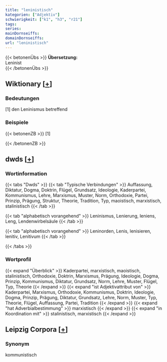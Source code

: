 ```yaml
---
title: "leninistisch"
kategorien: ["Adjektiv"]
schwierigkeit: ["k1", "h3", "r21"]
tags:
series:
mainDornseiffs:
domainDornseiffs:
url: "leninistisch"
---
```


{{< betonenÜbs >}}
**Übersetzung:**  
Leninist  
{{< /betonenÜbs >}}

## Wiktionary [[+](https://de.wiktionary.org/wiki/leninistisch)]

### Bedeutungen
[1] den Leninismus betreffend  

### Beispiele
{{< betonenZB >}}
[1]  

{{< /betonenZB >}}


## dwds [[+](https://www.dwds.de/wb/leninistisch)]

### Wortinformation
{{< tabs "Dwds" >}}
{{< tab "Typische Verbindungen" >}}
Auffassung, Diktatur, Dogma, Doktrin, Flügel, Grundsatz, Ideologie, Kaderpartei, Kommunismus, Lehre, Marxismus, Muster, Norm, Orthodoxie, Partei, Prinzip, Prägung, Struktur, Theorie, Tradition, Typ, maoistisch, marxistisch, stalinistisch
{{< /tab >}}

{{< tab "alphabetisch vorangehend" >}}
Leninismus, Lenierung, leniens, Leng, Lendenwirbelsäule
{{< /tab >}}

{{< tab "alphabetisch vorangehend" >}}
Leninorden, Lenis, lenisieren, lenitiv, Lenitivum
{{< /tab >}}

{{< /tabs >}}

### Wortprofil
{{< expand "Überblick" >}} Kaderpartei, marxistisch, maoistisch, stalinistisch, Orthodoxie, Doktrin, Marxismus, Prägung, Ideologie, Dogma, Prinzip, Kommunismus, Diktatur, Grundsatz, Norm, Lehre, Muster, Flügel, Typ, Theorie {{< /expand >}}
{{< expand "ist Adjektivattribut von" >}} Kaderpartei, Marxismus, Orthodoxie, Kommunismus, Doktrin, Ideologie, Dogma, Prinzip, Prägung, Diktatur, Grundsatz, Lehre, Norm, Muster, Typ, Theorie, Flügel, Auffassung, Partei, Tradition {{< /expand >}}
{{< expand "hat Adverbialbestimmung" >}} marxistisch {{< /expand >}}
{{< expand "in Koordination mit" >}} stalinistisch, marxistisch {{< /expand >}}

## Leipzig Corpora [[+](https://corpora.uni-leipzig.de/en/res?word=leninistisch&corpusId=deu_newscrawl-public_2018)]


### Synonym
kommunistisch

